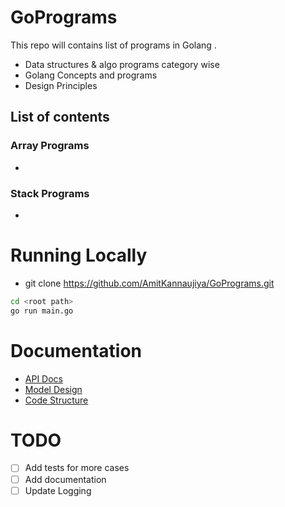 # GoPrograms
This repo will contains list of programs in Golang .
- Data structures & algo programs category wise
- Golang Concepts and programs
- Design Principles

## List of contents

### Array Programs
* 

### Stack Programs
* 


# Running Locally 

* git clone https://github.com/AmitKannaujiya/GoPrograms.git
```bash
cd <root path>
go run main.go

```

# Documentation

* [API Docs](pending)
* [Model Design](pending)
* [Code Structure](pending)

# TODO

- [ ] Add tests for more cases
- [ ] Add documentation 
- [ ] Update Logging
